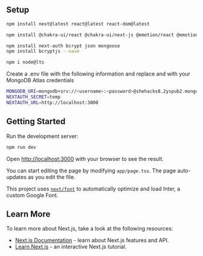 ## Setup

```bash
npm install next@latest react@latest react-dom@latest 

npm install @chakra-ui/react @chakra-ui/next-js @emotion/react @emotion/styled framer-motion

npm install next-auth bcrypt json mongoose
npm install bcryptjs --save 

npm i node@lts
```

Create a .env file with the following information and replace <username> and <password> with your MongoDB Atlas credentials 
```bash
MONGODB_URI=mongodb+srv://<username>:<password>@shehacks8.2yspub2.mongodb.net/Application?retryWrites=true&w=majority&appName=AtlasApp/shehacks8_db
NEXTAUTH_SECRET=temp
NEXTAUTH_URL=http://localhost:3000
```

## Getting Started


Run the development server:

```bash
npm run dev
```


Open [http://localhost:3000](http://localhost:3000) with your browser to see the result.


You can start editing the page by modifying `app/page.tsx`. The page auto-updates as you edit the file.

This project uses [`next/font`](https://nextjs.org/docs/basic-features/font-optimization) to automatically optimize and load Inter, a custom Google Font.

## Learn More

To learn more about Next.js, take a look at the following resources:

- [Next.js Documentation](https://nextjs.org/docs) - learn about Next.js features and API.
- [Learn Next.js](https://nextjs.org/learn) - an interactive Next.js tutorial.



